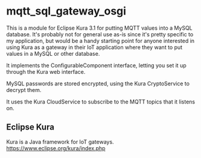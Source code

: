 # mqtt_sql_gateway_osgi

This is a module for Eclipse Kura 3.1 for putting MQTT values into a MySQL database.    It's probably not for general use as-is since it's
pretty specific to my application, but would be a handy starting point for anyone interested in using Kura as a gateway in their IoT application
where they want to put values in a MySQL or other database.

It implements the ConfigurableComponent interface, letting you set it up through the Kura web interface.

MySQL passwords are stored encrypted, using the Kura CryptoService to decrypt them.

It uses the Kura CloudService to subscribe to the MQTT topics that it listens on.

## Eclipse Kura
Kura is a Java framework for IoT gateways. https://www.eclipse.org/kura/index.php

